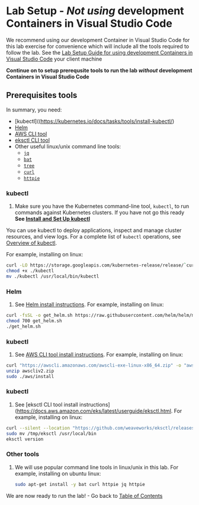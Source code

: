 # Lab Setup - *Not using* development Containers in Visual Studio Code

We recommend using our development Container in Visual Studio Code for this lab
exercise for convenience which will include all the tools required to follow the
lab. See the [Lab Setup Guide for using development Containers in Visual Studio
Code](../dev-container/Lab-setup-using-dev-container.md) your client machine

**Continue on to setup prerequsite tools to run the lab *without* development
Containers in Visual Studio Code**

## Prerequisites tools

In summary, you need:

 * [kubectl]((https://kubernetes.io/docs/tasks/tools/install-kubectl/)
 * [Helm](https://helm.sh/docs/intro/install/)
 * [AWS CLI tool](https://docs.aws.amazon.com/cli/latest/userguide/cli-chap-install.html)
 * [eksctl CLI tool](https://docs.aws.amazon.com/eks/latest/userguide/getting-started-eksctl.html)
 * Other useful linux/unix command line tools:
    * [`jq`](https://stedolan.github.io/jq/)
    * [`bat`](https://github.com/sharkdp/bat)
    * [`tree`](https://linux.die.net/man/1/tree)
    * [`curl`](https://curl.se/download.html)
    * [`httpie`](https://httpie.io/)

### kubectl

1. Make sure you have the Kubernetes command-line tool, `kubectl`, to run
   commands against Kubernetes clusters. If you have not go this ready  **See
   [Install and Set Up kubectl](https://kubernetes.io/docs/tasks/tools/install-kubectl/)**

  You can use kubectl to deploy applications, inspect and manage cluster
  resources, and view logs. For a complete list of `kubectl` operations, see
  [Overview of kubectl](https://kubernetes.io/docs/reference/kubectl/overview/).

  For example, installing on linux:

  ```bash
  curl -LO https://storage.googleapis.com/kubernetes-release/release/`curl -s https://storage.googleapis.com/kubernetes-release/release/stable.txt`/bin/linux/amd64/kubectl
  chmod +x ./kubectl
  mv ./kubectl /usr/local/bin/kubectl
  ```


### Helm

1. See [Helm install instructions](https://helm.sh/docs/intro/install/). For
   example, installing on linux:

  ```bash
  curl -fsSL -o get_helm.sh https://raw.githubusercontent.com/helm/helm/main/scripts/get-helm-3
  chmod 700 get_helm.sh
  ./get_helm.sh
  ```

### kubectl

1. See [AWS CLI tool install instructions](https://docs.aws.amazon.com/cli/latest/userguide/cli-chap-install.html). For
   example, installing on linux:

  ```bash
  curl "https://awscli.amazonaws.com/awscli-exe-linux-x86_64.zip" -o "awscliv2.zip"
  unzip awscliv2.zip
  sudo ./aws/install
  ```

### kubectl


1. See [eksctl CLI tool install instructions](https://docs.aws.amazon.com/eks/latest/userguide/eksctl.html. For
   example, installing on linux:

  ```bash
  curl --silent --location "https://github.com/weaveworks/eksctl/releases/latest/download/eksctl_$(uname -s)_amd64.tar.gz" | tar xz -C /tmp
  sudo mv /tmp/eksctl /usr/local/bin
  eksctl version
  ```

### Other tools

1. We will use popular command line tools in linux/unix in this lab. For
   example, installing on ubuntu linux:

   ```bash
   sudo apt-get install -y bat curl httpie jq httpie
   ```

We are now ready to run the lab! - Go back to [Table of Contents](../../README.md)
